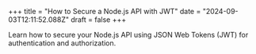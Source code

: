+++
title = "How to Secure a Node.js API with JWT"
date = "2024-09-03T12:11:52.088Z"
draft = false
+++

  Learn how to secure your Node.js API using JSON Web Tokens (JWT) for authentication and authorization.
        